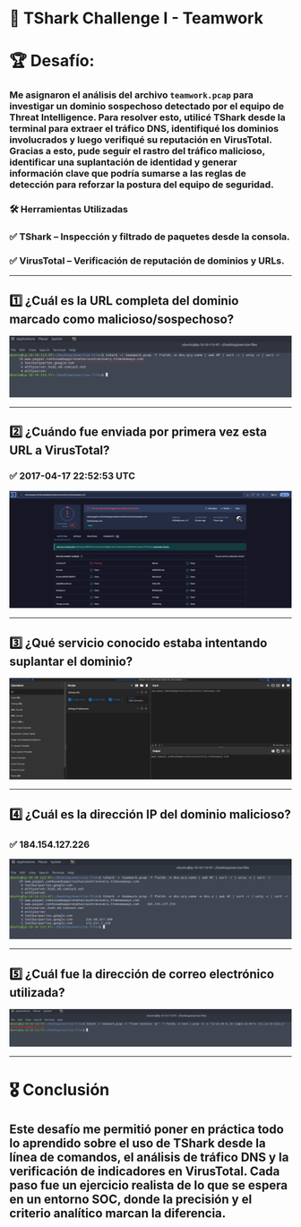# 📡 TShark Challenge I - Teamwork
# 🏆 Desafío:
### Me asignaron el análisis del archivo `teamwork.pcap` para investigar un dominio sospechoso detectado por el equipo de Threat Intelligence. Para resolver esto, utilicé TShark desde la terminal para extraer el tráfico DNS,  identifiqué los dominios involucrados y luego verifiqué su reputación en VirusTotal. Gracias a esto, pude seguir el rastro del tráfico malicioso, identificar una suplantación de identidad y generar información clave que podría sumarse a las reglas de detección para reforzar la postura del equipo de seguridad.

### 🛠️ Herramientas Utilizadas
### ✅ TShark – Inspección y filtrado de paquetes desde la consola.
### ✅ VirusTotal – Verificación de reputación de dominios y URLs.

---

## 1️⃣ ¿Cuál es la URL completa del dominio marcado como malicioso/sospechoso?
![](https://raw.githubusercontent.com/JoshKxng/SOC-Analyst-TryHackMe/refs/heads/main/imagenes/T-shark%201/Inicio%201.png)

---

## 2️⃣ ¿Cuándo fue enviada por primera vez esta URL a VirusTotal?
### ✅ 2017-04-17 22:52:53 UTC
![](https://raw.githubusercontent.com/JoshKxng/SOC-Analyst-TryHackMe/refs/heads/main/imagenes/T-shark%201/Inicio%202.png)

---

## 3️⃣ ¿Qué servicio conocido estaba intentando suplantar el dominio?
![](https://raw.githubusercontent.com/JoshKxng/SOC-Analyst-TryHackMe/refs/heads/main/imagenes/T-shark%201/Inicio%203.png)

---

## 4️⃣ ¿Cuál es la dirección IP del dominio malicioso?
### ✅ 184.154.127.226
![](https://raw.githubusercontent.com/JoshKxng/SOC-Analyst-TryHackMe/refs/heads/main/imagenes/T-shark%201/Inicio%204.png)

---

## 5️⃣ ¿Cuál fue la dirección de correo electrónico utilizada?
![](https://raw.githubusercontent.com/JoshKxng/SOC-Analyst-TryHackMe/refs/heads/main/imagenes/T-shark%201/Inicio%205.png)

---

# 🎖️ Conclusión
## Este desafío me permitió poner en práctica todo lo aprendido sobre el uso de TShark desde la línea de comandos, el análisis de tráfico DNS y la verificación de indicadores en VirusTotal. Cada paso fue un ejercicio realista de lo que se espera en un entorno SOC, donde la precisión y el criterio analítico marcan la diferencia.
